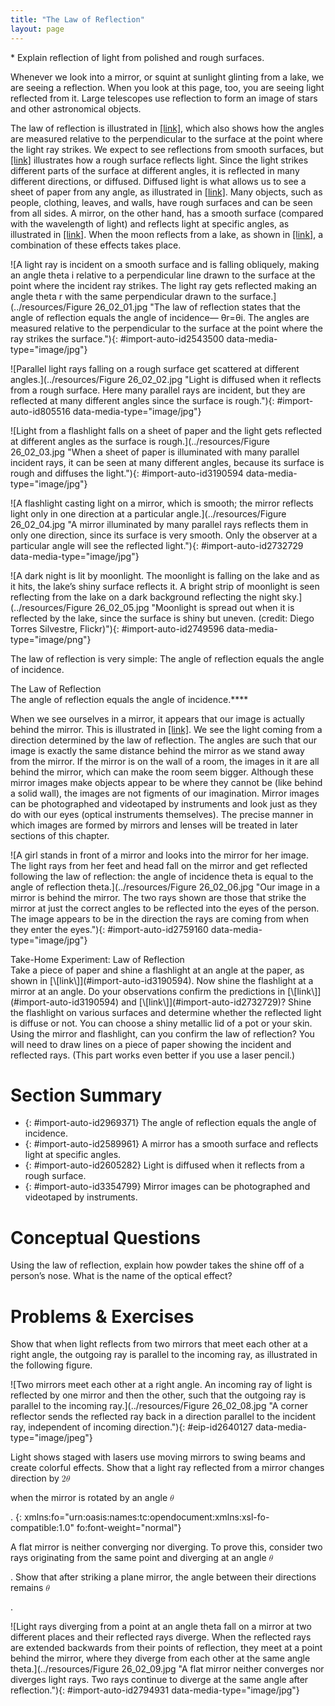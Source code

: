 ```yaml
---
title: "The Law of Reflection"
layout: page
---
```



<div data-type="abstract" markdown="1">
* Explain reflection of light from polished and rough surfaces.

</div>

Whenever we look into a mirror, or squint at sunlight glinting from a lake, we are seeing a reflection. When you look at this page, too, you are seeing light reflected from it. Large telescopes use reflection to form an image of stars and other astronomical objects.

The law of reflection is illustrated in [\[link\]](#import-auto-id2543500), which also shows how the angles are measured relative to the perpendicular to the surface at the point where the light ray strikes. We expect to see reflections from smooth surfaces, but [\[link\]](#import-auto-id805516) illustrates how a rough surface reflects light. Since the light strikes different parts of the surface at different angles, it is reflected in many different directions, or diffused. Diffused light is what allows us to see a sheet of paper from any angle, as illustrated in [\[link\]](#import-auto-id3190594). Many objects, such as people, clothing, leaves, and walls, have rough surfaces and can be seen from all sides. A mirror, on the other hand, has a smooth surface (compared with the wavelength of light) and reflects light at specific angles, as illustrated in [\[link\]](#import-auto-id2732729). When the moon reflects from a lake, as shown in [\[link\]](#import-auto-id2749596), a combination of these effects takes place.

 ![A light ray is incident on a smooth surface and is falling obliquely, making an angle theta i relative to a perpendicular line drawn to the surface at the point where the incident ray strikes. The light ray gets reflected making an angle theta r with the same perpendicular drawn to the surface.](../resources/Figure 26_02_01.jpg "The law of reflection states that the angle of reflection equals the angle of incidence&#x2014; &#x3B8;r=&#x3B8;i. The angles are measured relative to the perpendicular to the surface at the point where the ray strikes the surface."){: #import-auto-id2543500 data-media-type="image/jpg"}

![Parallel light rays falling on a rough surface get scattered at different angles.](../resources/Figure 26_02_02.jpg "Light is diffused when it reflects from a rough surface. Here many parallel rays are incident, but they are reflected at many different angles since the surface is rough."){: #import-auto-id805516 data-media-type="image/jpg"}

![Light from a flashlight falls on a sheet of paper and the light gets reflected at different angles as the surface is rough.](../resources/Figure 26_02_03.jpg "When a sheet of paper is illuminated with many parallel incident rays, it can be seen at many different angles, because its surface is rough and diffuses the light."){: #import-auto-id3190594 data-media-type="image/jpg"}

![A flashlight casting light on a mirror, which is smooth; the mirror reflects light only in one direction at a particular angle.](../resources/Figure 26_02_04.jpg "A mirror illuminated by many parallel rays reflects them in only one direction, since its surface is very smooth. Only the observer at a particular angle will see the reflected light."){: #import-auto-id2732729 data-media-type="image/jpg"}

![A dark night is lit by moonlight. The moonlight is falling on the lake and as it hits, the lake&#x2019;s shiny surface reflects it. A bright strip of moonlight is seen reflecting from the lake on a dark background reflecting the night sky.](../resources/Figure 26_02_05.jpg "Moonlight is spread out when it is reflected by the lake, since the surface is shiny but uneven. (credit: Diego Torres Silvestre, Flickr)"){: #import-auto-id2749596 data-media-type="image/png"}

The law of reflection is very simple: The angle of reflection equals the angle of incidence.

<div data-type="note" data-label="" markdown="1">
<div data-type="title">
The Law of Reflection
</div>
The angle of reflection equals the angle of incidence.****

</div>

When we see ourselves in a mirror, it appears that our image is actually behind the mirror. This is illustrated in [\[link\]](#import-auto-id2759160). We see the light coming from a direction determined by the law of reflection. The angles are such that our image is exactly the same distance behind the mirror as we stand away from the mirror. If the mirror is on the wall of a room, the images in it are all behind the mirror, which can make the room seem bigger. Although these mirror images make objects appear to be where they cannot be (like behind a solid wall), the images are not figments of our imagination. Mirror images can be photographed and videotaped by instruments and look just as they do with our eyes (optical instruments themselves). The precise manner in which images are formed by mirrors and lenses will be treated in later sections of this chapter.

![A girl stands in front of a mirror and looks into the mirror for her image. The light rays from her feet and head fall on the mirror and get reflected following the law of reflection: the angle of incidence theta is equal to the angle of reflection theta.](../resources/Figure 26_02_06.jpg "Our image in a mirror is behind the mirror. The two rays shown are those that strike the mirror at just the correct angles to be reflected into the eyes of the person. The image appears to be in the direction the rays are coming from when they enter the eyes."){: #import-auto-id2759160 data-media-type="image/jpg"}

<div data-type="note" data-label="" markdown="1">
<div data-type="title">
Take-Home Experiment: Law of Reflection
</div>
Take a piece of paper and shine a flashlight at an angle at the paper, as shown in [\[link\]](#import-auto-id3190594). Now shine the flashlight at a mirror at an angle. Do your observations confirm the predictions in [\[link\]](#import-auto-id3190594) and [\[link\]](#import-auto-id2732729)? Shine the flashlight on various surfaces and determine whether the reflected light is diffuse or not. You can choose a shiny metallic lid of a pot or your skin. Using the mirror and flashlight, can you confirm the law of reflection? You will need to draw lines on a piece of paper showing the incident and reflected rays. (This part works even better if you use a laser pencil.)

</div>

# Section Summary

* {: #import-auto-id2969371} The angle of reflection equals the angle of incidence.
* {: #import-auto-id2589961} A mirror has a smooth surface and reflects light at specific angles.
* {: #import-auto-id2605282} Light is diffused when it reflects from a rough surface.
* {: #import-auto-id3354799} Mirror images can be photographed and videotaped by instruments.

# Conceptual Questions

<div data-type="exercise" data-label="conceptual-questions">
<div data-type="problem" markdown="1">
Using the law of reflection, explain how powder takes the shine off of a person’s nose. What is the name of the optical effect?

</div>
</div>

# Problems &amp; Exercises

<div data-type="exercise" data-label="problem-exercises">
<div data-type="problem" markdown="1">
Show that when light reflects from two mirrors that meet each other at a right angle, the outgoing ray is parallel to the incoming ray, as illustrated in the following figure.

![Two mirrors meet each other at a right angle. An incoming ray of light is reflected by one mirror and then the other, such that the outgoing ray is parallel to the incoming ray.](../resources/Figure 26_02_08.jpg "A corner reflector sends the reflected ray back in a direction parallel to the incident ray, independent of incoming direction."){: #eip-id2640127 data-media-type="image/jpeg"}


</div>
</div>

<div data-type="exercise" data-label="problem-exercises">
<div data-type="problem" markdown="1">
Light shows staged with lasers use moving mirrors to swing beams and create colorful effects. Show that a light ray reflected from a mirror changes direction by <math xmlns="http://www.w3.org/1998/Math/MathML"><semantics><mrow><mrow><mn>2</mn><mi>θ</mi></mrow><mrow /></mrow><annotation encoding="StarMath 5.0"> size 12{2f} {}</annotation></semantics></math>

 when the mirror is rotated by an angle <math xmlns="http://www.w3.org/1998/Math/MathML"><semantics><mrow><mrow><mi>θ</mi></mrow><mrow /></mrow><annotation encoding="StarMath 5.0"> size 12{f} {}</annotation></semantics></math>

.
{: xmlns:fo="urn:oasis:names:tc:opendocument:xmlns:xsl-fo-compatible:1.0" fo:font-weight="normal"}

</div>
</div>

<div data-type="exercise" data-label="problem-exercises">
<div data-type="problem" markdown="1">
A flat mirror is neither converging nor diverging. To prove this, consider two rays originating from the same point and diverging at an angle <math xmlns="http://www.w3.org/1998/Math/MathML"><semantics><mrow><mi>θ</mi></mrow></semantics></math>

. Show that after striking a plane mirror, the angle between their directions remains <math xmlns="http://www.w3.org/1998/Math/MathML"><semantics><mrow><mi>θ</mi></mrow></semantics></math>

.

![Light rays diverging from a point at an angle theta fall on a mirror at two different places and their reflected rays diverge. When the reflected rays are extended backwards from their points of reflection, they meet at a point behind the mirror, where they diverge from each other at the same angle theta.](../resources/Figure 26_02_09.jpg "A flat mirror neither converges nor diverges light rays. Two rays continue to diverge at the same angle after reflection."){: #import-auto-id2794931 data-media-type="image/jpg"}


</div>
</div>

